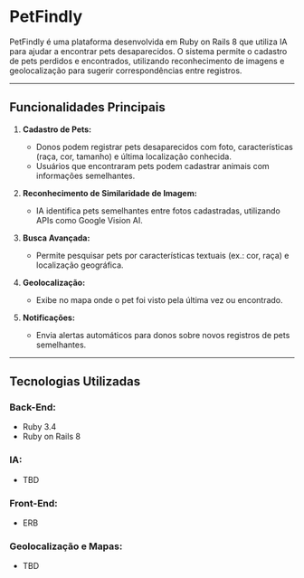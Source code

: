 # PetFindly

PetFindly é uma plataforma desenvolvida em Ruby on Rails 8 que utiliza IA para ajudar a encontrar pets desaparecidos.
O sistema permite o cadastro de pets perdidos e encontrados, utilizando reconhecimento de imagens e geolocalização para sugerir correspondências entre registros. 

---

## **Funcionalidades Principais**

1. **Cadastro de Pets:**
   - Donos podem registrar pets desaparecidos com foto, características (raça, cor, tamanho) e última localização conhecida.
   - Usuários que encontraram pets podem cadastrar animais com informações semelhantes.

2. **Reconhecimento de Similaridade de Imagem:**
   - IA identifica pets semelhantes entre fotos cadastradas, utilizando APIs como Google Vision AI.

3. **Busca Avançada:**
   - Permite pesquisar pets por características textuais (ex.: cor, raça) e localização geográfica.

4. **Geolocalização:**
   - Exibe no mapa onde o pet foi visto pela última vez ou encontrado.

5. **Notificações:**
   - Envia alertas automáticos para donos sobre novos registros de pets semelhantes.

---

## **Tecnologias Utilizadas**

### **Back-End:**
- Ruby 3.4
- Ruby on Rails 8

### **IA:**
- TBD

### **Front-End:**
- ERB

### **Geolocalização e Mapas:**
- TBD
